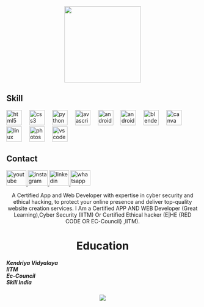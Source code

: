<div align="center">
  <img height="200" src="https://yt3.ggpht.com/7gp3Q8IOFSxEqNRXRy3HW01WWz9aThFIKXFAB6IOP5S_yw7SUVfV4u2V2MNYAf7EFLvf_8mNwA=s600-c-k-c0x00ffffff-no-rj-rp-mo"  />
</div>
<h2 align="left">Skill</h2>
<div align="left">
  <img src="https://cdn.jsdelivr.net/gh/devicons/devicon/icons/html5/html5-original.svg" height="40" alt="html5 logo"  />
  <img width="12" />
  <img src="https://cdn.jsdelivr.net/gh/devicons/devicon/icons/css3/css3-original.svg" height="40" alt="css3 logo"  />
  <img width="12" />
  <img src="https://skillicons.dev/icons?i=py" height="40" alt="python logo"  />
  <img width="12" />
  <img src="https://skillicons.dev/icons?i=js" height="40" alt="javascript logo"  />
  <img width="12" />
  <img src="https://cdn.jsdelivr.net/gh/devicons/devicon/icons/android/android-original.svg" height="40" alt="android logo"  />
  <img width="12" />
  <img src="https://cdn.jsdelivr.net/gh/devicons/devicon/icons/androidstudio/androidstudio-original.svg" height="40" alt="androidstudio logo"  />
  <img width="12" />
  <img src="https://skillicons.dev/icons?i=blender" height="40" alt="blender logo"  />
  <img width="12" />
  <img src="https://cdn.simpleicons.org/canva/00C4CC" height="40" alt="canva logo"  />
  <img width="12" />
  <img src="https://skillicons.dev/icons?i=linux" height="40" alt="linux logo"  />
  <img width="12" />
  <img src="https://cdn.simpleicons.org/adobephotoshop/31A8FF" height="40" alt="photoshop logo"  />
  <img width="12" />
  <img src="https://skillicons.dev/icons?i=vscode" height="40" alt="vscode logo"  />
</div>

<h2 align="left">Contact</h2>


<div align="left">
  <a href="https://www.youtube.com/channel/UCFtf1Un1SCLqq8LeU2jA-jA" target="_blank">
    <img src="https://raw.githubusercontent.com/maurodesouza/profile-readme-generator/master/src/assets/icons/social/youtube/default.svg" width="52" height="40" alt="youtube logo"  />
  </a>
  <a href="https://www.instagram.com//gautambadwal/" target="_blank">
    <img src="https://raw.githubusercontent.com/maurodesouza/profile-readme-generator/master/src/assets/icons/social/instagram/default.svg" width="52" height="40" alt="instagram logo"  />
  </a>
  <a href="https://www.linkedin.com/in/gautam-singh-badwal-9896b0220/" target="_blank">
    <img src="https://raw.githubusercontent.com/maurodesouza/profile-readme-generator/master/src/assets/icons/social/linkedin/default.svg" width="52" height="40" alt="linkedin logo"  />
  </a>
  <a href="https://wa.me/+13477699453?" target="_blank">
    <img src="https://raw.githubusercontent.com/maurodesouza/profile-readme-generator/master/src/assets/icons/social/whatsapp/default.svg" width="52" height="40" alt="whatsapp logo"  />
  </a>
</div>



<p align="center">A Certified App and Web Developer with expertise in cyber security and ethical hacking, to protect your online presence and deliver top-quality website creation services. I Am a Certified APP AND WEB Developer (Great Learning),Cyber Security (IITM) Or Certified Ethical hacker (E|HE {RED CODE OR EC-Council} ,IITM).</p>



<h1 align="center">Education</h1>



<h5 align="left">Kendriya Vidyalaya <br>IITM<br>Ec-Council<br>Skill India</h5>



<div align="center">
  <img src="https://visitor-badge.laobi.icu/badge?page_id=GautamSinghBadwal01.GautamSinghBadwal01&"  />
</div>
